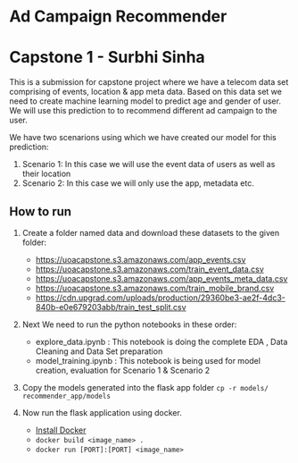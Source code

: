# Ad Campaign Recommender
# Capstone 1 - Surbhi Sinha

This is a submission for capstone project where we have a telecom data set comprising of events, location & app meta data. Based on this data set we need to create machine learning model to predict age and gender of user. We will use this prediction to to recommend different ad campaign to the user.

We have two scenarions using which we have created our model for this prediction:
1. Scenario 1: In this case we will use the event data of users as well as their location
2. Scenario 2: In this case we will only use the app, metadata etc.


## How to run

1. Create a folder named data and download these datasets to the given folder:
    - https://uoacapstone.s3.amazonaws.com/app_events.csv
    - https://uoacapstone.s3.amazonaws.com/train_event_data.csv
    - https://uoacapstone.s3.amazonaws.com/app_events_meta_data.csv
    - https://uoacapstone.s3.amazonaws.com/train_mobile_brand.csv
    - https://cdn.upgrad.com/uploads/production/29360be3-ae2f-4dc3-840b-e0e679203abb/train_test_split.csv

2. Next We need to run the python notebooks in these order:
    - explore_data.ipynb : This notebook is doing the complete EDA , Data Cleaning and Data Set preparation
    - model_training.ipynb :  This notebook is being used for model creation, evaluation for Scenario 1 & Scenario 2

3. Copy the models generated into the flask app folder `cp -r models/ recommender_app/models`

4. Now run the flask application using docker. 
    - [Install Docker](https://docs.docker.com/engine/install/)
    - `docker build <image_name> .`
    - `docker run [PORT]:[PORT] <image_name>`